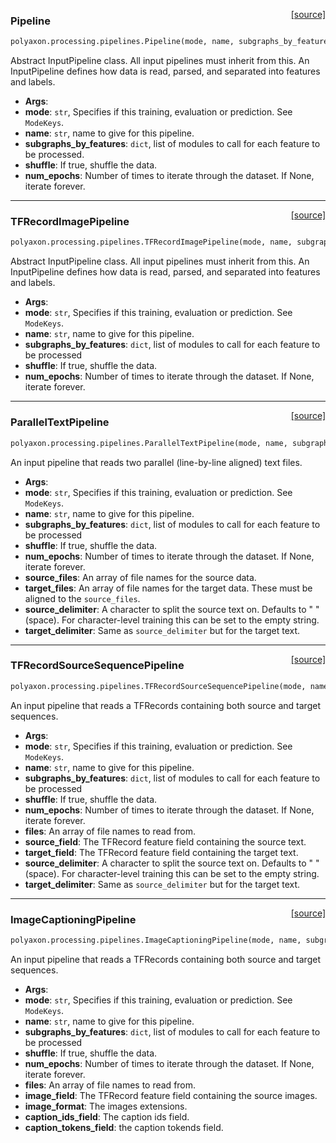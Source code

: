 <span style="float:right;">[[source]](https://github.com/polyaxon/polyaxon/blob/master/polyaxon/processing/pipelines.py#L19)</span>
### Pipeline

```python
polyaxon.processing.pipelines.Pipeline(mode, name, subgraphs_by_features=None, shuffle=True, num_epochs=None)
```

Abstract InputPipeline class. All input pipelines must inherit from this.
An InputPipeline defines how data is read, parsed, and separated into
features and labels.

- __Args__:
- __mode__: `str`, Specifies if this training, evaluation or prediction. See `ModeKeys`.
- __name__: `str`, name to give for this pipeline.
- __subgraphs_by_features__: `dict`, list of modules to call for each feature to be processed.
- __shuffle__: If true, shuffle the data.
- __num_epochs__: Number of times to iterate through the dataset. If None, iterate forever.

----

<span style="float:right;">[[source]](https://github.com/polyaxon/polyaxon/blob/master/polyaxon/processing/pipelines.py#L73)</span>
### TFRecordImagePipeline

```python
polyaxon.processing.pipelines.TFRecordImagePipeline(mode, name, subgraphs_by_features=None, shuffle=True, num_epochs=None, data_files=None, meta_data_file=None)
```

Abstract InputPipeline class. All input pipelines must inherit from this.
An InputPipeline defines how data is read, parsed, and separated into
features and labels.

- __Args__:
- __mode__: `str`, Specifies if this training, evaluation or prediction. See `ModeKeys`.
- __name__: `str`, name to give for this pipeline.
- __subgraphs_by_features__: `dict`, list of modules to call for each feature to be processed
- __shuffle__: If true, shuffle the data.
- __num_epochs__: Number of times to iterate through the dataset. If None, iterate forever.

----

<span style="float:right;">[[source]](https://github.com/polyaxon/polyaxon/blob/master/polyaxon/processing/pipelines.py#L148)</span>
### ParallelTextPipeline

```python
polyaxon.processing.pipelines.ParallelTextPipeline(mode, name, subgraphs_by_features=None, shuffle=True, num_epochs=None, source_files=None, target_files=None, source_delimiter='', target_delimiter='')
```

An input pipeline that reads two parallel (line-by-line aligned) text files.

- __Args__:
- __mode__: `str`, Specifies if this training, evaluation or prediction. See `ModeKeys`.
- __name__: `str`, name to give for this pipeline.
- __subgraphs_by_features__: `dict`, list of modules to call for each feature to be processed
- __shuffle__: If true, shuffle the data.
- __num_epochs__: Number of times to iterate through the dataset. If None, iterate forever.
- __source_files__: An array of file names for the source data.
- __target_files__: An array of file names for the target data. These must
  be aligned to the `source_files`.
- __source_delimiter__: A character to split the source text on. Defaults
  to  " " (space). For character-level training this can be set to the
  empty string.
- __target_delimiter__: Same as `source_delimiter` but for the target text.

----

<span style="float:right;">[[source]](https://github.com/polyaxon/polyaxon/blob/master/polyaxon/processing/pipelines.py#L226)</span>
### TFRecordSourceSequencePipeline

```python
polyaxon.processing.pipelines.TFRecordSourceSequencePipeline(mode, name, subgraphs_by_features=None, shuffle=True, num_epochs=None, files=None, source_field='source', target_field='target', source_delimiter='', target_delimiter='')
```

An input pipeline that reads a TFRecords containing both source and target sequences.

- __Args__:
- __mode__: `str`, Specifies if this training, evaluation or prediction. See `ModeKeys`.
- __name__: `str`, name to give for this pipeline.
- __subgraphs_by_features__: `dict`, list of modules to call for each feature to be processed
- __shuffle__: If true, shuffle the data.
- __num_epochs__: Number of times to iterate through the dataset. If None, iterate forever.
- __files__: An array of file names to read from.
- __source_field__: The TFRecord feature field containing the source text.
- __target_field__: The TFRecord feature field containing the target text.
- __source_delimiter__: A character to split the source text on. Defaults
  to  " " (space). For character-level training this can be set to the
  empty string.
- __target_delimiter__: Same as `source_delimiter` but for the target text.

----

<span style="float:right;">[[source]](https://github.com/polyaxon/polyaxon/blob/master/polyaxon/processing/pipelines.py#L315)</span>
### ImageCaptioningPipeline

```python
polyaxon.processing.pipelines.ImageCaptioningPipeline(mode, name, subgraphs_by_features=None, shuffle=True, num_epochs=None, files=None, image_field='image/data', image_format='jpg', caption_ids_field='image/caption_ids', caption_tokens_field='image/caption')
```

An input pipeline that reads a TFRecords containing both source and target sequences.

- __Args__:
- __mode__: `str`, Specifies if this training, evaluation or prediction. See `ModeKeys`.
- __name__: `str`, name to give for this pipeline.
- __subgraphs_by_features__: `dict`, list of modules to call for each feature to be processed
- __shuffle__: If true, shuffle the data.
- __num_epochs__: Number of times to iterate through the dataset. If None, iterate forever.
- __files__: An array of file names to read from.
- __image_field__: The TFRecord feature field containing the source images.
- __image_format__: The images extensions.
- __caption_ids_field__: The caption ids field.
- __caption_tokens_field__: the caption tokends field.
